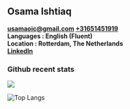 ## Osama Ishtiaq
 **[usamaoic@gmail.com](mailto:usamaoic@gmail.com) [+31651451919](https://wa.me/31651451919)**    
 **Languages : English (Fluent)**    
 **Location : Rotterdam, The Netherlands**    
 **[LinkedIn](https://www.linkedin.com/in/osama-ishtiaq-58990a178/)**      
 
### Github recent stats
<img align="centre" src="https://github-readme-stats.vercel.app/api?username=osamaishtiaq&show_icons=true&theme=dark">

![Top Langs](https://github-readme-stats.vercel.app/api/top-langs/?username=osamaishtiaq&theme=dark)
